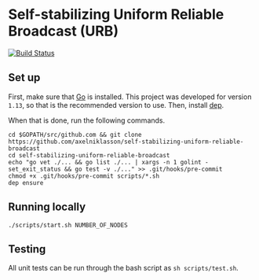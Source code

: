 # Self-stabilizing Uniform Reliable Broadcast (URB)
[![Build Status](https://travis-ci.org/axelniklasson/self-stabilizing-uniform-reliable-broadcast.svg?branch=master)](https://travis-ci.org/axelniklasson/self-stabilizing-uniform-reliable-broadcast)

## Set up
First, make sure that [Go](https://golang.org/doc/install) is installed. This project was developed for version `1.13`, so that is the recommended version to use. Then, install [dep](https://golang.github.io/dep/docs/installation.html).

When that is done, run the following commands.
```
cd $GOPATH/src/github.com && git clone https://github.com/axelniklasson/self-stabilizing-uniform-reliable-broadcast
cd self-stabilizing-uniform-reliable-broadcast
echo "go vet ./... && go list ./... | xargs -n 1 golint -set_exit_status && go test -v ./..." >> .git/hooks/pre-commit
chmod +x .git/hooks/pre-commit scripts/*.sh
dep ensure
```

## Running locally
```
./scripts/start.sh NUMBER_OF_NODES
```

## Testing
All unit tests can be run through the bash script as `sh scripts/test.sh`.
